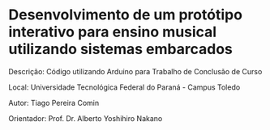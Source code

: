 # Desenvolvimento de um protótipo interativo para ensino musical utilizando sistemas embarcados

Descrição: Código utilizando Arduino para Trabalho de Conclusão de Curso

Local: Universidade Tecnológica Federal do Paraná - Campus Toledo

Autor: Tiago Pereira Comin

Orientador: Prof. Dr. Alberto Yoshihiro Nakano
